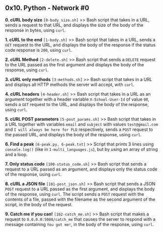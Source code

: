 ## 0x10. Python - Network #0

**0. cURL body size** `[0-body_size.sh]` >> Bash script that takes in a URL, sends a request to that URL, and displays the size of the body of the response in bytes, using `curl`.

**1. cURL to the end** `[1-body.sh]` >> Bash script that takes in a URL, sends a `GET` request to the URL, and displays the body of the response if the status code response is `200`, using `curl`.

**2. cURL Method** `[2-delete.sh]` >> Bash script that sends a `DELETE` request to the URL passed as the first argument and displays the body of the response, using `curl`.

**3. cURL only methods** `[3-methods.sh]` >> Bash script that takes in a URL and displays all HTTP methods the server will accept, with `curl`.

**4. cURL headers** `[4-header.sh]` >> Bash script that takes in a URL as an argument together with a header variable `X-School-User-Id` of value `98`, sends a `GET` request to the URL, and displays the body of the response, using `curl`.

**5. cURL POST parameters** `[5-post_params.sh]` >> Bash script that takes in a URL together with variables `email` and `subject` with values `test@gmail.com` and `I will always be here for PLD` respectively, sends a `POST` request to the passed URL, and displays the body of the response, using `curl`.

**6. Find a peak** `[6-peak.py, 6-peak.txt]` >> Script that prints 3 lines using `console.log()` (like in `1-multi_languages.js`), but by using an array of string and a loop.

**7. Only status code** `[100-status_code.sh]` >> Bash script that sends a request to a URL passed as an argument, and displays only the status code of the response, using `curl`.

**8. cURL a JSON file** `[101-post_json.sh]` >> Bash script that sends a JSON `POST` request to a URL passed as the first argument, and displays the body of the response, using `curl`. The script sends a `POST` request with the contents of a file, passed with the filename as the second argument of the script, in the body of the request.

**9. Catch me if you can!** `[102-catch_me.sh]` >> Bash script that makes a request to `0.0.0.0:5000/catch_me` that causes the server to respond with a message containing `You got me!`, in the body of the response, using `curl`.
